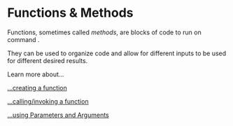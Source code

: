 # Functions & Methods

Functions, sometimes called _methods_, are blocks of code to run on command.

They can be used to organize code and allow for different inputs to be used for different desired results. 

Learn more about...

[...creating a function](creating-a-function.md)

[...calling/invoking a function](calling-or-invoking-a-function.md)

[...using Parameters and Arguments](parameters-and-arguments.md)
